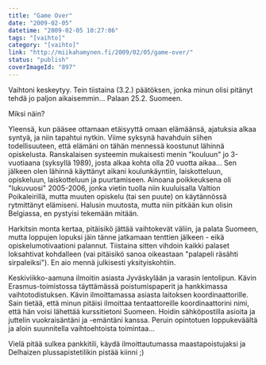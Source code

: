 ```yaml
---
title: "Game Over"
date: "2009-02-05"
datetime: "2009-02-05 10:27:06"
tags: "[vaihto]"
category: "[vaihto]"
link: "http://miikahamynen.fi/2009/02/05/game-over/"
status: "publish"
coverImageId: "897"
---
```


Vaihtoni keskeytyy. Tein tiistaina (3.2.) päätöksen, jonka minun olisi pitänyt tehdä jo paljon aikaisemmin... Palaan 25.2. Suomeen.

Miksi näin?

Yleensä, kun pääsee ottamaan etäisyyttä omaan elämäänsä, ajatuksia alkaa syntyä, ja niin tapahtui nytkin. Viime syksynä havahduin siihen todellisuuteen, että elämäni on tähän mennessä koostunut lähinnä opiskelusta. Ranskalaisen systeemin mukaisesti menin "kouluun" jo 3-vuotiaana (syksyllä 1989), josta alkaa kohta olla 20 vuotta aikaa... Sen jälkeen olen lähinnä käyttänyt aikani koulunkäyntiin, laiskotteluun, opiskeluun, laiskotteluun ja puurtamiseen. Ainoana poikkeuksena oli "lukuvuosi" 2005-2006, jonka vietin tuolla niin kuuluisalla Valtion Poikaleirillä, mutta muuten opiskelu (tai sen puute) on käytännössä rytmittänyt elämiseni. Halusin muutosta, mutta niin pitkään kun olisin Belgiassa, en pystyisi tekemään mitään.

Harkitsin monta kertaa, pitäisikö jättää vaihtokevät väliin, ja palata Suomeen, mutta loppujen lopuksi jäin tänne jatkamaan tenttien jälkeen - eikä opiskelumotivaationi palannut. Tiistaina sitten vihdoin kaikki palaset loksahtivat kohdalleen (vai pitäisikö sanoa oikeastaan "palapeli räsähti sirpaleiksi"). En aio mennä julkisesti yksityiskohtiin.

Keskiviikko-aamuna ilmoitin asiasta Jyväskylään ja varasin lentolipun. Kävin Erasmus-toimistossa täyttämässä poistumispaperit ja hankkimassa vaihtotodistuksen. Kävin ilmoittamassa asiasta laitoksen koordinaattorille. Sain tietää, että minun pitäisi ilmoittaa tentaattoreille koordinaattorini nimi, että hän voisi lähettää kurssitietoni Suomeen. Hoidin sähköpostilla asioita ja juttelin vuokraisäntäni ja -emäntäni kanssa. Peruin opintotuen loppukeväältä ja aloin suunnitella vaihtoehtoista toimintaa...

Vielä pitää sulkea pankkitili, käydä ilmoittautumassa maastapoistujaksi ja Delhaizen plussapistetilikin pistää kiinni ;)
